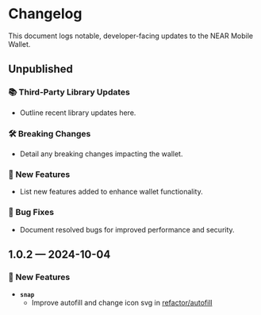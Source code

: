 # Changelog

This document logs notable, developer-facing updates to the NEAR Mobile Wallet.

## Unpublished

### 📚 Third-Party Library Updates

- Outline recent library updates here.

### 🛠 Breaking Changes

- Detail any breaking changes impacting the wallet.

### 🎉 New Features

- List new features added to enhance wallet functionality.

### 🐛 Bug Fixes

- Document resolved bugs for improved performance and security.

## 1.0.2 — 2024-10-04

### 🎉 New Features

- **`snap`**
  - Improve autofill and change icon svg in [refactor/autofill](https://github.com/Peersyst/xrpl-snap/pull/108)
